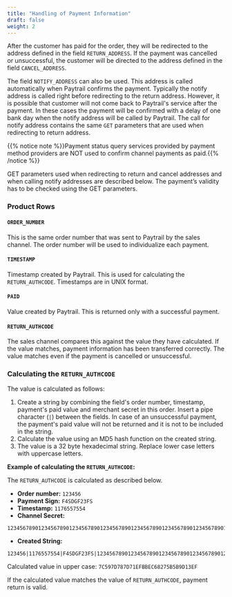 ```yaml
---
title: "Handling of Payment Information"
draft: false
weight: 2
---
```


After the customer has paid for the order, they will be redirected to the address defined in the field `RETURN_ADDRESS`. If the payment was cancelled or unsuccessful, the customer will be directed to the address defined in the field `CANCEL_ADDRESS`.

The field `NOTIFY_ADDRESS` can also be used. This address is called automatically when Paytrail confirms the payment. Typically the notify address is called right before redirecting to the return address. However, it is possible that customer will not come back to Paytrail's service after the payment. In these cases the payment will be confirmed with a delay of one bank day when the notify address will be called by Paytrail. The call for notify address contains the same `GET` parameters that are used when redirecting to return address.

{{% notice note %}}Payment status query services provided by payment method providers are NOT used to confirm channel payments as paid.{{% /notice %}}

GET parameters used when redirecting to return and cancel addresses and when calling notify addresses are described below. The payment’s validity has to be checked using the GET parameters.

### Product Rows

#### `ORDER_NUMBER`
This is the same order number that was sent to Paytrail by the sales channel. The order number will be used to individualize each payment.

#### `TIMESTAMP`
Timestamp created by Paytrail. This is used for calculating the `RETURN_AUTHCODE`. Timestamps are in UNIX format.

#### `PAID`
Value created by Paytrail. This is returned only with a successful payment.

#### `RETURN_AUTHCODE`
The sales channel compares this against the value they have calculated. If the value matches, payment information has been transferred correctly. The value matches even if the payment is cancelled or unsuccessful.

### Calculating the `RETURN_AUTHCODE`

The value is calculated as follows:

1. Create a string by combining the field's order number, timestamp, payment's paid value and merchant secret in this order. Insert a pipe character (`|`) between the fields. In case of an unsuccessful payment, the payment's paid value will not be returned and it is not to be included in the string.
2. Calculate the value using an MD5 hash function on the created string.
3. The value is a 32 byte hexadecimal string. Replace lower case letters with uppercase letters.

**Example of calculating the `RETURN_AUTHCODE`:**

The `RETURN_AUTHCODE` is calculated as described below.

- **Order number:** `123456`
- **Payment Sign:** `F4SDGF23FS`
- **Timestamp:** `1176557554`
- **Channel Secret:**

```plain
12345678901234567890123456789012345678901234567890123456789012345678901234567890123456789012345678901234567890123456789012345678
```

- **Created String:**

```plain
123456|1176557554|F4SDGF23FS|12345678901234567890123456789012345678901234567890123456789012345678901234567890123456789012345678901234567890123456789012345678
```

Calculated value in upper case: `7C597D787D71EFBBEC68275B5B9D13EF`

If the calculated value matches the value of `RETURN_AUTHCODE`, payment return is valid.
